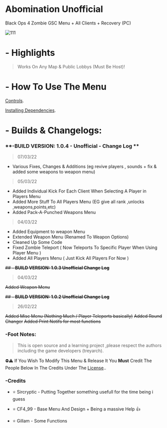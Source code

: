 # Abomination Unofficial
Black Ops 4 Zombie GSC Menu + All Clients + Recovery (PC)

![111](https://user-images.githubusercontent.com/48811414/156706089-afd8b753-969c-4e67-94d0-ead08e70cd76.png)

# **- Highlights**
> Works On Any Map & Public Lobbys (Must Be Host)!

# **- How To Use The Menu**

[Controls](https://github.com/SirCryptic/Abomination-Unofficial/wiki/Controls).

[Installing Dependencies](https://github.com/SirCryptic/Abomination-Unofficial/wiki/Installing-Dependencies).

# - Builds & Changelogs:

### **-BUILD VERSION: 1.0.4 - Unofficial - Change Log **

> 07/03/22
- Various Fixes, Changes & Additions (eg revive players , sounds + fix & added some weapons to weapon menu)

> 05/03/22
- Added Individual Kick For Each Client When Selecting A Player in Players Menu
- Added More Stuff To All Players Menu (EG give all rank ,unlocks ,weapons,points,etc)
- Added Pack-A-Punched Weapons Menu

> 04/03/22
- Added Equipment to weapon Menu
- Extended Weapon Menu (Renamed To Weapon Options)
- Cleaned Up Some Code
- Fixed Zombie Teleport ( Now Teleports To Specific Player When Using Player Menu )
- Added All Players Menu ( Just Kick All Players For Now )

~~## **- BUILD VERSION: 1.0.3  Unofficial Change Log**~~
> 04/03/22


~~Added Weapon Menu~~

~~## **- BUILD VERSION: 1.0.2  Unofficial Change Log**~~
> 26/02/22

~~Added Misc Menu (Nothing Much / Player Teleports basically)~~
~~Added Round Changer~~
~~Added Print Notifs for most functions~~


### **-Foot Notes:**
> This is open source and a learning project ,please respect the authors including the game developers (treyarch).

⛔⚠️ If You Wish To Modify This Menu & Release It You **Must** Credit The People Below In The Credits Under The [License](https://github.com/SirCryptic/Abomination-Unofficial/blob/main/LICENSE)..

### **-Credits**

- ⭐ Sircryptic - Putting Together something usefull for the time being i guess

- ⭐ CF4_99 - Base Menu And Design + Being a massive Help 👍
- ⭐ Gillam - Some Functions
